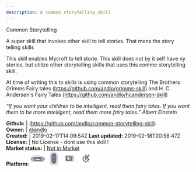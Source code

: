 ```yaml
---
description: A common storytelling skill
---
```

Common Storytelling

A super skill that invokes other skill to tell stories. That mens the story telling skills

This skill enables Mycroft to tell storie. This skill does not by it self have ny stories, but utilize other
storytelling skills that uses this comme storytelling skill.

At time of writing this to skills is using common storyteliing
The Brothers Grimms Fairy tales (https://github.com/andlo/grimms-skill)
and
H. C. Andersen's Fairy Tales (https://github.com/andlo/hcandersen-skill)

_“If you want your children to be intelligent, read them fairy tales. If you want them to be more
intelligent, read them more fairy tales.”
Albert Einstein_

**Github:** | (https://github.com/andlo/common-storytelling-skill)  
**Owner:** | [@andlo](https://github.com/andlo)  
**Created:** | 2019-02-17T14:09:54Z  **Last updated:** 2019-02-18T20:58:47Z  
**License:** | No License - dont use this skill !  
**Market status:** | [Not in Market](https://market.mycroft.ai/skill/)  
**Platform:**   ![](.gitbook/assets/mark-1-icon.png)  ![](.gitbook/assets/mark-2-icon.png)  ![](.gitbook/assets/picroft-icon.png)  ![](.gitbook/assets/kde.png)   
